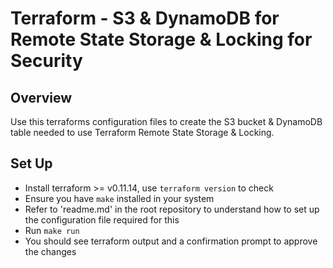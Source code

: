 # Terraform - S3 & DynamoDB for Remote State Storage & Locking for Security

## Overview
Use this terraforms configuration files to create the S3 bucket & DynamoDB table needed to use Terraform Remote State Storage & Locking.

## Set Up
- Install terraform >= v0.11.14, use `terraform version` to check
- Ensure you have `make` installed in your system
- Refer to 'readme.md' in the root repository to understand how to set up the configuration file required for this
- Run `make run`
- You should see terraform output and a confirmation prompt to approve the changes
